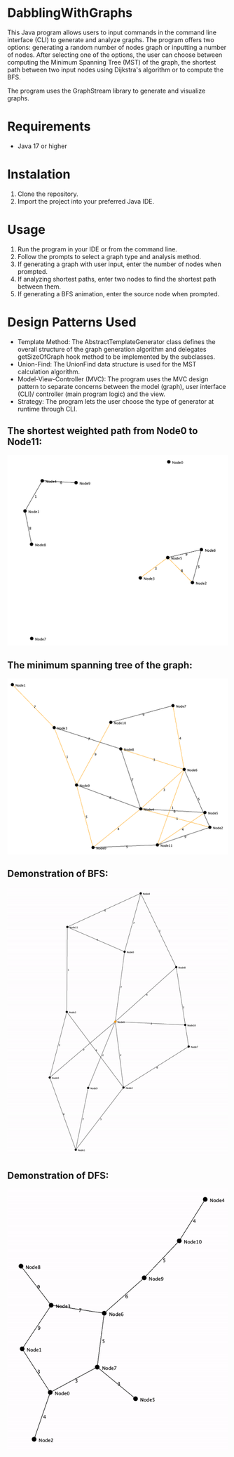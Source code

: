 # DabblingWithGraphs
This Java program allows users to input commands in the command line interface (CLI) to generate and analyze graphs. The program offers two options: generating a random number of nodes graph or inputting a number of nodes. After selecting one of the options, the user can choose between computing the Minimum Spanning Tree (MST) of the graph, the shortest path between two input nodes using Dijkstra's algorithm or to compute the BFS.

The program uses the GraphStream library to generate and visualize graphs.

# Requirements
* Java 17 or higher

# Instalation
1. Clone the repository.
2. Import the project into your preferred Java IDE.

# Usage
1. Run the program in your IDE or from the command line.
2. Follow the prompts to select a graph type and analysis method.
3. If generating a graph with user input, enter the number of nodes when prompted.
4. If analyzing shortest paths, enter two nodes to find the shortest path between them.
5. If generating a BFS animation, enter the source node when prompted.

# Design Patterns Used
* Template Method: The AbstractTemplateGenerator class defines the overall structure of the graph generation algorithm and delegates getSizeOfGraph hook method to be implemented by the subclasses.
* Union-Find: The UnionFind data structure is used for the MST calculation algorithm.
* Model-View-Controller (MVC): The program uses the MVC design pattern to separate concerns between the model (graph), user interface (CLI)/ controller (main program logic) and the view.
* Strategy: The program lets the user choose the type of generator at runtime through CLI.

## The shortest weighted path from Node0 to Node11:
![Dijsktra path](graphing/docs/PATH.png)

## The minimum spanning tree of the graph:
![MST](graphing/docs/MST.png)

## Demonstration of BFS:
![BFS search](graphing/docs/BFS.gif)

## Demonstration of DFS:
![DFS search](graphing/docs/DFS.gif)


